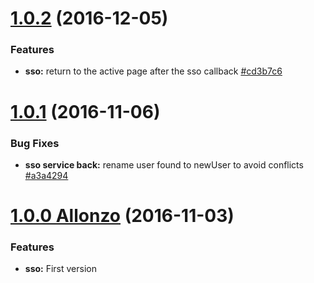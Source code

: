 <a name="1.0.2"></a>
# [1.0.2](https://github.com/CodeCorico/allons-y-sso/compare/1.0.1...1.0.2) (2016-12-05)

### Features
* **sso:** return to the active page after the sso callback [#cd3b7c6](https://github.com/CodeCorico/allons-y-sso/commit/cd3b7c6)

<a name="1.0.1"></a>
# [1.0.1](https://github.com/CodeCorico/allons-y-sso/compare/1.0.0...1.0.1) (2016-11-06)

### Bug Fixes
* **sso service back:** rename user found to newUser to avoid conflicts [#a3a4294](https://github.com/CodeCorico/allons-y-sso/commit/a3a4294)

<a name="1.0.0"></a>
# [1.0.0 Allonzo](https://github.com/CodeCorico/allons-y-sso/releases/tag/1.0.0) (2016-11-03)

### Features
* **sso:** First version
